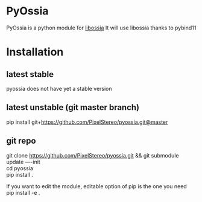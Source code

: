 # PyOssia
PyOssia is a python module for [libossia](http://github.com/OSSIA/libossia)
It will use libossia thanks to pybind11

# Installation

## latest stable
pyossia does not have yet a stable version

## latest unstable (git master branch)
pip install git+https://github.com/PixelStereo/pyossia.git@master

## git repo
git clone https://github.com/PixelStereo/pyossia.git && git submodule update —-init    
cd pyossia    
pip install .    
    
If you want to edit the module, editable option of pip is the one you need    
pip install -e .    

